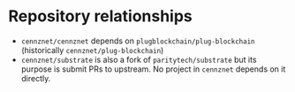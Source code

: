 # Repository relationships

- `cennznet/cennznet` depends on `plugblockchain/plug-blockchain` (historically `cennznet/plug-blockchain`)
- `cennznet/substrate` is also a fork of `paritytech/substrate` but its purpose is submit PRs to upstream. No project in `cennznet` depends on it directly.
